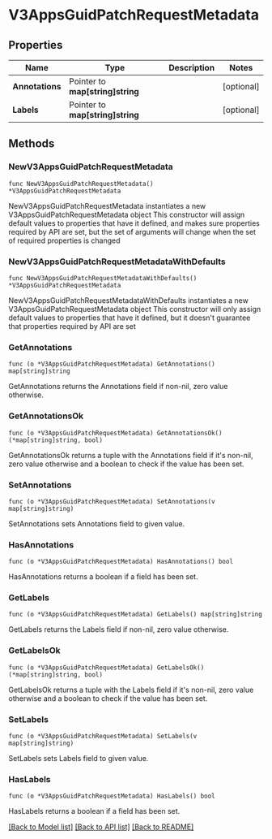 # V3AppsGuidPatchRequestMetadata

## Properties

Name | Type | Description | Notes
------------ | ------------- | ------------- | -------------
**Annotations** | Pointer to **map[string]string** |  | [optional] 
**Labels** | Pointer to **map[string]string** |  | [optional] 

## Methods

### NewV3AppsGuidPatchRequestMetadata

`func NewV3AppsGuidPatchRequestMetadata() *V3AppsGuidPatchRequestMetadata`

NewV3AppsGuidPatchRequestMetadata instantiates a new V3AppsGuidPatchRequestMetadata object
This constructor will assign default values to properties that have it defined,
and makes sure properties required by API are set, but the set of arguments
will change when the set of required properties is changed

### NewV3AppsGuidPatchRequestMetadataWithDefaults

`func NewV3AppsGuidPatchRequestMetadataWithDefaults() *V3AppsGuidPatchRequestMetadata`

NewV3AppsGuidPatchRequestMetadataWithDefaults instantiates a new V3AppsGuidPatchRequestMetadata object
This constructor will only assign default values to properties that have it defined,
but it doesn't guarantee that properties required by API are set

### GetAnnotations

`func (o *V3AppsGuidPatchRequestMetadata) GetAnnotations() map[string]string`

GetAnnotations returns the Annotations field if non-nil, zero value otherwise.

### GetAnnotationsOk

`func (o *V3AppsGuidPatchRequestMetadata) GetAnnotationsOk() (*map[string]string, bool)`

GetAnnotationsOk returns a tuple with the Annotations field if it's non-nil, zero value otherwise
and a boolean to check if the value has been set.

### SetAnnotations

`func (o *V3AppsGuidPatchRequestMetadata) SetAnnotations(v map[string]string)`

SetAnnotations sets Annotations field to given value.

### HasAnnotations

`func (o *V3AppsGuidPatchRequestMetadata) HasAnnotations() bool`

HasAnnotations returns a boolean if a field has been set.

### GetLabels

`func (o *V3AppsGuidPatchRequestMetadata) GetLabels() map[string]string`

GetLabels returns the Labels field if non-nil, zero value otherwise.

### GetLabelsOk

`func (o *V3AppsGuidPatchRequestMetadata) GetLabelsOk() (*map[string]string, bool)`

GetLabelsOk returns a tuple with the Labels field if it's non-nil, zero value otherwise
and a boolean to check if the value has been set.

### SetLabels

`func (o *V3AppsGuidPatchRequestMetadata) SetLabels(v map[string]string)`

SetLabels sets Labels field to given value.

### HasLabels

`func (o *V3AppsGuidPatchRequestMetadata) HasLabels() bool`

HasLabels returns a boolean if a field has been set.


[[Back to Model list]](../README.md#documentation-for-models) [[Back to API list]](../README.md#documentation-for-api-endpoints) [[Back to README]](../README.md)


